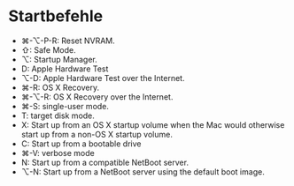 # Startbefehle

* ⌘-⌥-P-R: Reset NVRAM.
* ⇧: Safe Mode.
* ⌥: Startup Manager.
* D: Apple Hardware Test
* ⌥-D: Apple Hardware Test over the Internet.
* ⌘-R: OS X Recovery. 
* ⌘-⌥-R: OS X Recovery over the Internet.
* ⌘-S: single-user mode.
* T: target disk mode.
* X: Start up from an OS X startup volume when the Mac would otherwise start up from a non-OS X startup volume.
* C: Start up from a bootable drive
* ⌘-V: verbose mode
* N: Start up from a compatible NetBoot server.
* ⌥-N: Start up from a NetBoot server using the default boot image.